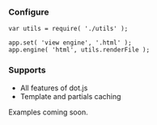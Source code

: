### Configure

    var utils = require( './utils' );

   	app.set( 'view engine', '.html' );
	app.engine( 'html', utils.renderFile );


### Supports
- All features of dot.js
- Template and partials caching

Examples coming soon.